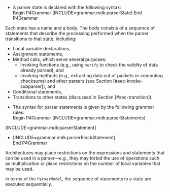   - A parser state is declared with the following syntax:  
    Begin P4Grammar \[INCLUDE=grammar.mdk:parserState\]
    End P4Grammar

Each state has a name and a body. The body consists of a sequence of
statements that describe the processing performed when the parser
transitions to that state, including:

  - Local variable declarations,
  - Assignment statements,
  - Method calls, which serve several purposes:
      - Invoking functions (e.g., using `verify` to check the validity
        of data already parsed), and
      - Invoking methods (e.g., extracting data out of packets or
        computing checksums) and other parsers (see Section
        \[\#sec-invoke-subparser\]), and
  - Conditional statements,
  - Transitions to other states (discussed in Section
    \[\#sec-transition\]).

<!-- end list -->

  - The syntax for parser statements is given by the following grammar
    rules:  
    Begin P4Grammar \[INCLUDE=grammar.mdk:parserStatements\]

\[INCLUDE=grammar.mdk:parserStatement\]

  - \[INCLUDE=grammar.mdk:parserBlockStatement\]  
    End P4Grammar

Architectures may place restrictions on the expressions and statements
that can be used in a parser—e.g., they may forbid the use of operations
such as multiplication or place restrictions on the number of local
variables that may be used.

In terms of the `ParserModel`, the sequence of statements in a state are
executed sequentially.
